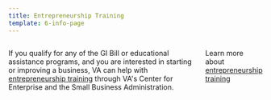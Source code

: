 ```yaml
---
title: Entrepreneurship Training
template: 6-info-page
---
```


<div class="main" role="main" markdown="0">

<!--<div class="action-bar">
  <div class="row">
    <div class="small-12 columns">

    </div>
  </div>
</div>-->

<div class="section one" markdown="0">
<div class="primary" markdown="0">
<div class="row" markdown="0">
<div class="small-12 columns" markdown="1">

If you qualify for any of the GI Bill or educational assistance programs, and you are interested in starting or improving a business, VA can help with [entrepreneurship training](http://www.benefits.va.gov/GIBILL/docs/factsheets/Entrepreneurship_Training.pdf) through VA's Center for Enterprise and the Small Business Administration.

Learn more about [entrepreneurship training](http://www.benefits.va.gov/GIBILL/docs/factsheets/Entrepreneurship_Training.pdf)


</div>
</div>
</div>


</div>
